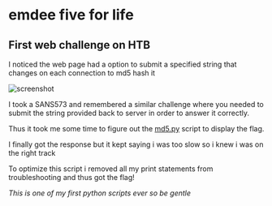 # emdee five for life

## First web challenge on HTB

I noticed the web page had a option to submit a specified string that changes on each connection to md5 hash it

![screenshot](https://github.com/tehbooom/CTFs/HTB/Challenges/emdee_five_for_life/images/webpage.png)

I took a SANS573 and remembered a similar challenge where you needed to submit the string provided back to server in order to answer it correctly.

Thus it took me some time to figure out the [md5.py](https://github.com/tehbooom/CTFs/HTB/Challenges/emdee_five_for_life/md5.py) script to display the flag.

I finally got the response but it kept saying i was too slow so i knew i was on the right track

To optimize this script i removed all my print statements from troubleshooting and thus got the flag!

*This is one of my first python scripts ever so be gentle*
